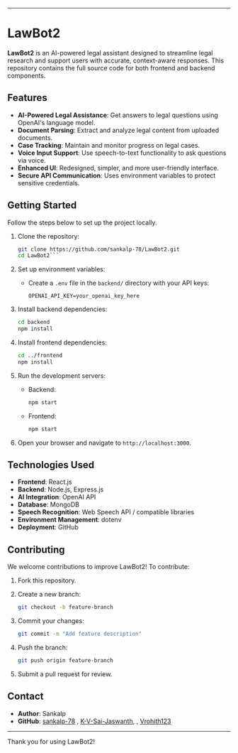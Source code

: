
---

# LawBot2

**LawBot2** is an AI-powered legal assistant designed to streamline legal research and support users with accurate, context-aware responses. This repository contains the full source code for both frontend and backend components.

## Features

- **AI-Powered Legal Assistance**: Get answers to legal questions using OpenAI's language model.
- **Document Parsing**: Extract and analyze legal content from uploaded documents.
- **Case Tracking**: Maintain and monitor progress on legal cases.
- **Voice Input Support**: Use speech-to-text functionality to ask questions via voice.
- **Enhanced UI**: Redesigned, simpler, and more user-friendly interface.
- **Secure API Communication**: Uses environment variables to protect sensitive credentials.

## Getting Started

Follow the steps below to set up the project locally.

1. Clone the repository:
   ```bash
   git clone https://github.com/sankalp-78/LawBot2.git
   cd LawBot2```

2. Set up environment variables:

   * Create a `.env` file in the `backend/` directory with your API keys:

     ```
     OPENAI_API_KEY=your_openai_key_here
     ```

3. Install backend dependencies:

   ```bash
   cd backend
   npm install
   ```

4. Install frontend dependencies:

   ```bash
   cd ../frontend
   npm install
   ```

5. Run the development servers:

   * Backend:

     ```bash
     npm start
     ```
   * Frontend:

     ```bash
     npm start
     ```

6. Open your browser and navigate to `http://localhost:3000`.

## Technologies Used

* **Frontend**: React.js
* **Backend**: Node.js, Express.js
* **AI Integration**: OpenAI API
* **Database**: MongoDB
* **Speech Recognition**: Web Speech API / compatible libraries
* **Environment Management**: dotenv
* **Deployment**: GitHub

## Contributing

We welcome contributions to improve LawBot2! To contribute:

1. Fork this repository.
2. Create a new branch:

   ```bash
   git checkout -b feature-branch
   ```
3. Commit your changes:

   ```bash
   git commit -m "Add feature description"
   ```
4. Push the branch:

   ```bash
   git push origin feature-branch
   ```
5. Submit a pull request for review.


## Contact

* **Author**: Sankalp
* **GitHub**: [sankalp-78](https://github.com/sankalp-78) , [K-V-Sai-Jaswanth](https://github.com/K-V-Sai-Jaswanth),  , [Vrohith123](https://github.com/Vrohith123)

---

Thank you for using LawBot2!

